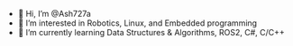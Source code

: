 - 👋 Hi, I’m @Ash727a
- 👀 I’m interested in Robotics, Linux, and Embedded programming
- 🌱 I’m currently learning Data Structures & Algorithms, ROS2, C#, C/C++

<!---
Ash727a/Ash727a is a ✨ special ✨ repository because its `README.md` (this file) appears on your GitHub profile.
You can click the Preview link to take a look at your changes.
--->
